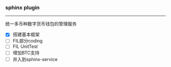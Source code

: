 ### sphinx plugin
---
统一多币种数字货币钱包的管理服务

* [x] 搭建基本框架
* [ ] FIL部分coding
* [ ] FIL UnitTest
* [ ] 增加BTC支持
* [ ] 并入到sphinx-service
